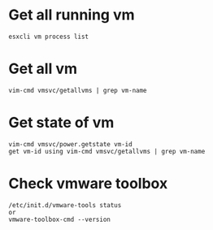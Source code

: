 # Get all running vm
```
esxcli vm process list
```

# Get all vm
```
vim-cmd vmsvc/getallvms | grep vm-name
```

# Get state of vm
```
vim-cmd vmsvc/power.getstate vm-id
get vm-id using vim-cmd vmsvc/getallvms | grep vm-name
```

# Check vmware toolbox
```
/etc/init.d/vmware-tools status
or
vmware-toolbox-cmd --version
```
